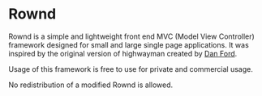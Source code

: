Rownd
===================

Rownd is a simple and lightweight front end MVC (Model View Controller) framework designed for small and large single page applications. It was inspired by the original version of highwayman created by [Dan Ford](http://www.danjford.com).

Usage of this framework is free to use for private and commercial usage.

No redistribution of a modified Rownd is allowed.